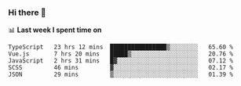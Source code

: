 ### Hi there 👋

<!--
**DBvc/DBvc** is a ✨ _special_ ✨ repository because its `README.md` (this file) appears on your GitHub profile.

Here are some ideas to get you started:

- 🔭 I’m currently working on ...
- 🌱 I’m currently learning ...
- 👯 I’m looking to collaborate on ...
- 🤔 I’m looking for help with ...
- 💬 Ask me about ...
- 📫 How to reach me: ...
- 😄 Pronouns: ...
- ⚡ Fun fact: ...
-->

📊 **Last week I spent time on**
<!--START_SECTION:waka-->
```text
TypeScript   23 hrs 12 mins  ████████████████▒░░░░░░░░   65.60 % 
Vue.js       7 hrs 20 mins   █████▒░░░░░░░░░░░░░░░░░░░   20.76 % 
JavaScript   2 hrs 31 mins   █▓░░░░░░░░░░░░░░░░░░░░░░░   07.12 % 
SCSS         46 mins         ▓░░░░░░░░░░░░░░░░░░░░░░░░   02.17 % 
JSON         29 mins         ▒░░░░░░░░░░░░░░░░░░░░░░░░   01.39 % 
```
<!--END_SECTION:waka-->
